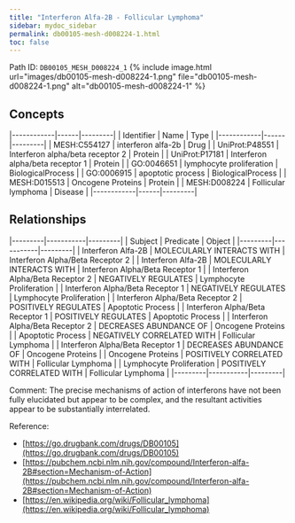 ```yaml
---
title: "Interferon Alfa-2B - Follicular Lymphoma"
sidebar: mydoc_sidebar
permalink: db00105-mesh-d008224-1.html
toc: false 
---
```



Path ID: `DB00105_MESH_D008224_1`
{% include image.html url="images/db00105-mesh-d008224-1.png" file="db00105-mesh-d008224-1.png" alt="db00105-mesh-d008224-1" %}

## Concepts

|------------|------|---------|
| Identifier | Name | Type    |
|------------|------|---------|
| MESH:C554127 | interferon alfa-2b | Drug |
| UniProt:P48551 | Interferon alpha/beta receptor 2 | Protein |
| UniProt:P17181 | Interferon alpha/beta receptor 1 | Protein |
| GO:0046651 | lymphocyte proliferation | BiologicalProcess |
| GO:0006915 | apoptotic process | BiologicalProcess |
| MESH:D015513 | Oncogene Proteins | Protein |
| MESH:D008224 | Follicular lymphoma | Disease |
|------------|------|---------|

## Relationships

|---------|-----------|---------|
| Subject | Predicate | Object  |
|---------|-----------|---------|
| Interferon Alfa-2B | MOLECULARLY INTERACTS WITH | Interferon Alpha/Beta Receptor 2 |
| Interferon Alfa-2B | MOLECULARLY INTERACTS WITH | Interferon Alpha/Beta Receptor 1 |
| Interferon Alpha/Beta Receptor 2 | NEGATIVELY REGULATES | Lymphocyte Proliferation |
| Interferon Alpha/Beta Receptor 1 | NEGATIVELY REGULATES | Lymphocyte Proliferation |
| Interferon Alpha/Beta Receptor 2 | POSITIVELY REGULATES | Apoptotic Process |
| Interferon Alpha/Beta Receptor 1 | POSITIVELY REGULATES | Apoptotic Process |
| Interferon Alpha/Beta Receptor 2 | DECREASES ABUNDANCE OF | Oncogene Proteins |
| Apoptotic Process | NEGATIVELY CORRELATED WITH | Follicular Lymphoma |
| Interferon Alpha/Beta Receptor 1 | DECREASES ABUNDANCE OF | Oncogene Proteins |
| Oncogene Proteins | POSITIVELY CORRELATED WITH | Follicular Lymphoma |
| Lymphocyte Proliferation | POSITIVELY CORRELATED WITH | Follicular Lymphoma |
|---------|-----------|---------|

Comment: The precise mechanisms of action of interferons have not been fully elucidated but appear to be complex, and the resultant activities appear to be substantially interrelated.

Reference: 
  - [https://go.drugbank.com/drugs/DB00105](https://go.drugbank.com/drugs/DB00105)
  - [https://pubchem.ncbi.nlm.nih.gov/compound/Interferon-alfa-2B#section=Mechanism-of-Action](https://pubchem.ncbi.nlm.nih.gov/compound/Interferon-alfa-2B#section=Mechanism-of-Action)
  - [https://en.wikipedia.org/wiki/Follicular_lymphoma](https://en.wikipedia.org/wiki/Follicular_lymphoma)
